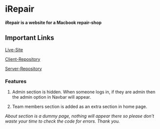 # iRepair

**iRepair is a website for a Macbook repair-shop**

## Important Links

[Live-Site](https://irepair-ca470.web.app/)

[Client-Repository](https://github.com/Porgramming-Hero-web-course/complete-website-client-mir6996)

[Server-Repository](https://github.com/Porgramming-Hero-web-course/complete-website-server-mir6996)

### Features

1. Admin section is hidden. When someone logs in, if they are admin then the admin option in Navbar will appear.

2. Team members section is added as an extra section in home page.

_About section is a dummy page, nothing will appear there so please don't waste your time to check the code for errors. Thank you._
